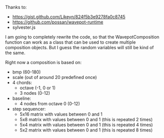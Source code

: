 Thanks to:
* https://gist.github.com/Likeyn/824f5b3e9278fa0c8745
* https://github.com/possan/wavepot-runtime
* sylvester.js

I am going to completely rewrite the code, so that the WavepotComposition function can work as a class that can be used to create multiple composition objects. But I guess the random variables will still be kind of the same.

Right now a composition is based on:
* bmp (60-180)
* scale (out of around 20 predefined once)
* 4 chords:
  * octave (-1, 0 or 1)
  * 3 nodes (0-12)
* baseline:
  * 4 nodes from octave 0 (0-12)
* step sequencer:
  * 5x16 matrix with values between 0 and 1
  * 5x8 matrix with values between 0 and 1 (this is repeated 2 times)
  * 5x4 matrix with values between 0 and 1 (this is repeated 4 times)
  * 5x2 matrix with values between 0 and 1 (this is repeated 8 times)